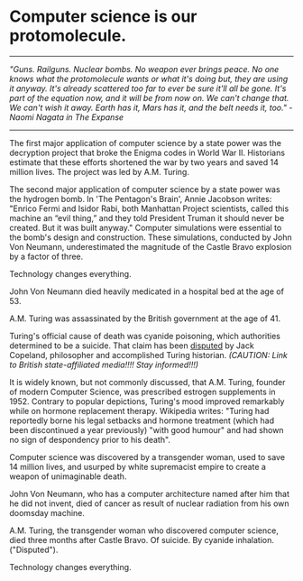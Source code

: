 # Computer science is our protomolecule.

---

*"Guns. Railguns. Nuclear bombs. No weapon ever brings peace. No one knows what the protomolecule wants or what it's doing but, they are using it anyway. It's already scattered too far to ever be sure it'll all be gone. It's part of the equation now, and it will be from now on. We can't change that. We can't wish it away. Earth has it, Mars has it, and the belt needs it, too."
\- Naomi Nagata in The Expanse*

---

The first major application of computer science by a state power was the decryption project that broke the Enigma codes in World War II. Historians estimate that these efforts shortened the war by two years and saved 14 million lives. The project was led by A.M. Turing.

The second major application of computer science by a state power was the hydrogen bomb. In 'The Pentagon's Brain', Annie Jacobson writes: "Enrico Fermi and Isidor Rabi, both Manhattan Project scientists, called this machine an “evil thing,” and they told President Truman it should never be created. But it was built anyway." Computer simulations were essential to the bomb's design and construction. These simulations, conducted by John Von Neumann, underestimated the magnitude of the Castle Bravo explosion by a factor of three.

Technology changes everything.

John Von Neumann died heavily medicated in a hospital bed at the age of 53.

A.M. Turing was assassinated by the British government at the age of 41.

Turing's official cause of death was cyanide poisoning, which authorities determined to be a suicide. That claim has been [disputed](https://www.bbc.com/news/science-environment-18561092) by Jack Copeland, philosopher and accomplished Turing historian. *(CAUTION: Link to British state-affiliated media!!!! Stay informed!!!)*

It is widely known, but not commonly discussed, that A.M. Turing, founder of modern Computer Science, was prescribed estrogen supplements in 1952. Contrary to popular depictions, Turing's mood improved remarkably while on hormone replacement therapy. Wikipedia writes: "Turing had reportedly borne his legal setbacks and hormone treatment (which had been discontinued a year previously) "with good humour" and had shown no sign of despondency prior to his death".

Computer science was discovered by a transgender woman, used to save 14 million lives, and usurped by white supremacist empire to create a weapon of unimaginable death.

John Von Neumann, who has a computer architecture named after him that he did not invent, died of cancer as result of nuclear radiation from his own doomsday machine.

A.M. Turing, the transgender woman who discovered computer science, died three months after Castle Bravo. Of suicide. By cyanide inhalation. ("Disputed").

Technology changes everything.
